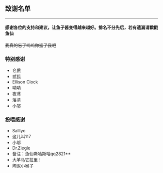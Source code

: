 ## 致谢名单
***
#### 感谢各位的支持和建议，让鱼子酱变得越来越好。排名不分先后，若有遗漏请戳戳鱼仙

~~我真的忘了呜呜你鲨了我吧~~
### 特别感谢

* 仑质
* 贰狐
* Ellison Clock
* 呐呐
* 夜鸢
* 落清
* 小邬

### 投喂感谢

* SaIllyo
* 这儿叫117
* 小邬
* Dr.Ziegle
* 备注：鱼仙嘶哈斯哈qq2821**
* 大羊马它拉里！
* 陶泥小猴子
